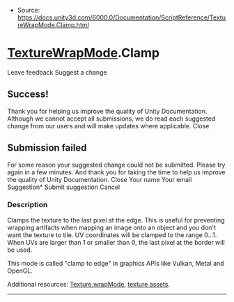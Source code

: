 * Source: https://docs.unity3d.com/6000.0/Documentation/ScriptReference/TextureWrapMode.Clamp.html

#  [TextureWrapMode](https://docs.unity3d.com/6000.0/Documentation/ScriptReference/TextureWrapMode.html).Clamp
Leave feedback
Suggest a change
## Success!
Thank you for helping us improve the quality of Unity Documentation. Although we cannot accept all submissions, we do read each suggested change from our users and will make updates where applicable.
Close
## Submission failed
For some reason your suggested change could not be submitted. Please <a>try again</a> in a few minutes. And thank you for taking the time to help us improve the quality of Unity Documentation.
Close
Your name Your email Suggestion* Submit suggestion
Cancel
### Description
Clamps the texture to the last pixel at the edge.
This is useful for preventing wrapping artifacts when mapping an image onto an object and you don't want the texture to tile. UV coordinates will be clamped to the range 0...1. When UVs are larger than 1 or smaller than 0, the last pixel at the border will be used.  
  
This mode is called "clamp to edge" in graphics APIs like Vulkan, Metal and OpenGL.  
  
Additional resources: [Texture.wrapMode](https://docs.unity3d.com/6000.0/Documentation/ScriptReference/Texture-wrapMode.html), [texture assets](https://docs.unity3d.com/6000.0/Documentation/Manual/class-TextureImporter.html).
* * *
